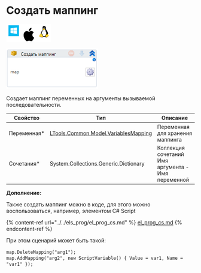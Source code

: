 # Создать маппинг

![](<../../../../.gitbook/assets/image (100) (1) (1) (1) (1) (1) (232).png>)

![](<../../../../.gitbook/assets/image (382).png>)

Создает маппинг переменных на аргументы вызываемой последовательности.

| Свойство     | Тип                                                                      | Описание                                           |
| ------------ | ------------------------------------------------------------------------ | -------------------------------------------------- |
| Переменная\* | [LTools.Common.Model.VariablesMapping](../datatypes/variablesmapping.md) | Переменная для хранения маппинга                   |
| Сочетания\*  | System.Collections.Generic.Dictionary                                    | Коллекция сочетаний Имя аргумента - Имя переменной |

**Дополнение:**

Также создать маппинг можно в коде, для этого можно воспользоваться, например, элементом C# Script

{% content-ref url="../../els_prog/el_prog_cs.md" %}
[el\_prog\_cs.md](../../els\_prog/el\_prog\_cs.md)
{% endcontent-ref %}

При этом сценарий может быть такой:

```
map.DeleteMapping("arg1");
map.AddMapping("arg2", new ScriptVariable() { Value = var1, Name = "var1" });
```
